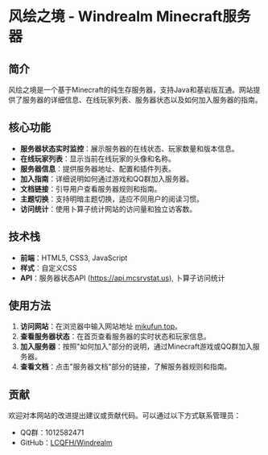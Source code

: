 # 风绘之境 - Windrealm Minecraft服务器

## 简介

风绘之境是一个基于Minecraft的纯生存服务器，支持Java和基岩版互通。网站提供了服务器的详细信息、在线玩家列表、服务器状态以及如何加入服务器的指南。

## 核心功能

- **服务器状态实时监控**：展示服务器的在线状态、玩家数量和版本信息。
- **在线玩家列表**：显示当前在线玩家的头像和名称。
- **服务器信息**：提供服务器地址、配置和插件列表。
- **加入指南**：详细说明如何通过游戏和QQ群加入服务器。
- **文档链接**：引导用户查看服务器规则和指南。
- **主题切换**：支持明暗主题切换，适应不同用户的阅读习惯。
- **访问统计**：使用卜算子统计网站的访问量和独立访客数。

## 技术栈

- **前端**：HTML5, CSS3, JavaScript
- **样式**：自定义CSS
- **API**：服务器状态API (https://api.mcsrvstat.us), 卜算子访问统计

## 使用方法

1. **访问网站**：在浏览器中输入网站地址 [mikufun.top](https://mikufun.top)。
2. **查看服务器状态**：在首页查看服务器的实时状态和玩家信息。
3. **加入服务器**：按照"如何加入"部分的说明，通过Minecraft游戏或QQ群加入服务器。
4. **查看文档**：点击"服务器文档"部分的链接，了解服务器规则和指南。

## 贡献

欢迎对本网站的改进提出建议或贡献代码。可以通过以下方式联系管理员：
- QQ群：1012582471
- GitHub：[LCQFH/Windrealm](https://github.com/LCQFH/Windrealm)
